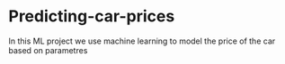 # Predicting-car-prices
In this ML project we use machine learning to model the price of the car based on parametres
